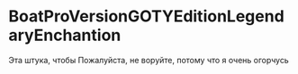 # BoatProVersionGOTYEditionLegendaryEnchantion
Эта штука, чтобы 
Пожалуйста, не воруйте, потому что я очень огорчусь

